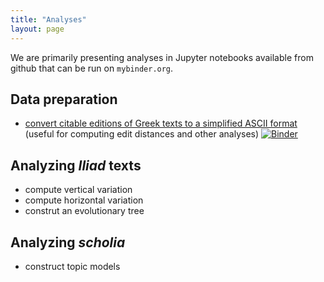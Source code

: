 ```yaml
---
title: "Analyses"
layout: page
---
```


We are primarily presenting analyses in Jupyter notebooks available from github that can be run on `mybinder.org`.


## Data preparation

- [convert citable editions of Greek texts to a simplified ASCII format](https://mybinder.org/v2/gh/neelsmith/summer2020nbs/master?filepath=make-ascii-corpus.ipynb) (useful for computing edit distances and other analyses) [![Binder](https://mybinder.org/badge_logo.svg)](https://mybinder.org/v2/gh/neelsmith/summer2020nbs/master?filepath=make-ascii-corpus.ipynb)

## Analyzing *Iliad* texts

- compute vertical variation
- compute horizontal variation
- construt an evolutionary tree

## Analyzing *scholia*

- construct topic models
